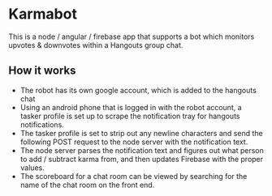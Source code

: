 # Karmabot

This is a node / angular / firebase app that supports a bot which monitors upvotes & downvotes within a Hangouts group chat.


## How it works

- The robot has its own google account, which is added to the hangouts chat
- Using an android phone that is logged in with the robot account, a tasker profile is set up to scrape the notification tray for hangouts notifications.
- The tasker profile is set to strip out any newline characters and send the following POST request to the node server with the notification text.
- The node server parses the notification text and figures out what person to add / subtract karma from, and then updates Firebase with the proper values.
- The scoreboard for a chat room can be viewed by searching for the name of the chat room on the front end.
